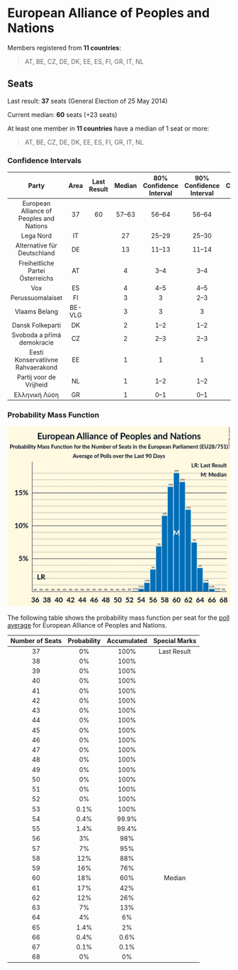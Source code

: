 # European Alliance of Peoples and Nations

Members registered from **11 countries**:

> AT, BE, CZ, DE, DK, EE, ES, FI, GR, IT, NL

## Seats

Last result: **37** seats (General Election of 25 May 2014)

Current median: **60** seats (+23 seats)

At least one member in **11 countries** have a median of 1 seat or more:

> AT, BE, CZ, DE, DK, EE, ES, FI, GR, IT, NL

### Confidence Intervals

| Party | Area | Last Result | Median | 80% Confidence Interval | 90% Confidence Interval | 95% Confidence Interval | 99% Confidence Interval |
|:-----:|:----:|:-----------:|:------:|:-----------------------:|:-----------------------:|:-----------------------:|:-----------------------:|
| European Alliance of Peoples and Nations | 37 | 60 | 57–63 | 56–64 | 56–64 | 54–66 |
| Lega Nord | IT | | 27 | 25–29 | 25–30 | 24–30 | 23–31 |
| Alternative für Deutschland | DE | | 13 | 11–13 | 11–14 | 11–14 | 10–15 |
| Freiheitliche Partei Österreichs | AT | | 4 | 3–4 | 3–4 | 3–4 | 3–5 |
| Vox | ES | | 4 | 4–5 | 4–5 | 3–5 | 3–6 |
| Perussuomalaiset | FI | | 3 | 3 | 2–3 | 2–3 | 2–4 |
| Vlaams Belang | BE-VLG | | 3 | 3 | 3 | 3 | 3 |
| Dansk Folkeparti | DK | | 2 | 1–2 | 1–2 | 1–2 | 1–2 |
| Svoboda a přímá demokracie | CZ | | 2 | 2–3 | 2–3 | 2–3 | 2–3 |
| Eesti Konservatiivne Rahvaerakond | EE | | 1 | 1 | 1 | 1–2 | 1–2 |
| Partij voor de Vrijheid | NL | | 1 | 1–2 | 1–2 | 1–2 | 1–2 |
| Ελληνική Λύση | GR | | 1 | 0–1 | 0–1 | 0–1 | 0–1 |

### Probability Mass Function

![Graph with seats probability mass function not yet produced](average-2019-06-30-seats-pmf-europeanallianceofpeoplesandnations.png "Seats Probability Mass Function")

The following table shows the probability mass function per seat for the [poll average](average-2019-06-30.html) for European Alliance of Peoples and Nations.

| Number of Seats | Probability | Accumulated | Special Marks |
|:---------------:|:-----------:|:-----------:|:-------------:|
| 37 | 0% | 100% | Last Result |
| 38 | 0% | 100% |  |
| 39 | 0% | 100% |  |
| 40 | 0% | 100% |  |
| 41 | 0% | 100% |  |
| 42 | 0% | 100% |  |
| 43 | 0% | 100% |  |
| 44 | 0% | 100% |  |
| 45 | 0% | 100% |  |
| 46 | 0% | 100% |  |
| 47 | 0% | 100% |  |
| 48 | 0% | 100% |  |
| 49 | 0% | 100% |  |
| 50 | 0% | 100% |  |
| 51 | 0% | 100% |  |
| 52 | 0% | 100% |  |
| 53 | 0.1% | 100% |  |
| 54 | 0.4% | 99.9% |  |
| 55 | 1.4% | 99.4% |  |
| 56 | 3% | 98% |  |
| 57 | 7% | 95% |  |
| 58 | 12% | 88% |  |
| 59 | 16% | 76% |  |
| 60 | 18% | 60% | Median |
| 61 | 17% | 42% |  |
| 62 | 12% | 26% |  |
| 63 | 7% | 13% |  |
| 64 | 4% | 6% |  |
| 65 | 1.4% | 2% |  |
| 66 | 0.4% | 0.6% |  |
| 67 | 0.1% | 0.1% |  |
| 68 | 0% | 0% |  |


